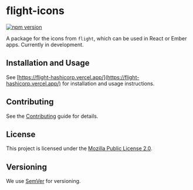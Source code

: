 # flight-icons

[![npm version](https://badge.fury.io/js/%40hashicorp%2Fflight-icons.svg)](https://badge.fury.io/js/%40hashicorp%2Fflight-icons)

A package for the icons from `flight`, which can be used in React or Ember apps. Currently in development.

## Installation and Usage

See [https://flight-hashicorp.vercel.app/](https://flight-hashicorp.vercel.app/) for installation and usage instructions.

## Contributing

See the [Contributing](CONTRIBUTING.md) guide for details.
## License

This project is licensed under the [Mozilla Public License 2.0](LICENSE.md).

## Versioning

We use [SemVer](http://semver.org/) for versioning.
